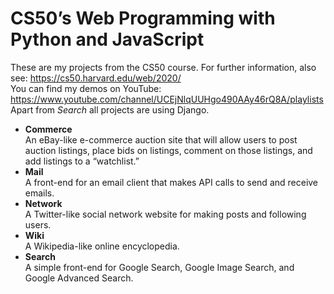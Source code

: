 # CS50’s Web Programming with Python and JavaScript
These are my projects from the CS50 course. For further information, also see: https://cs50.harvard.edu/web/2020/  
You can find my demos on YouTube: https://www.youtube.com/channel/UCEjNlqUUHgo490AAy46rQ8A/playlists  
Apart from *Search* all projects are using Django.
- **Commerce**  
An eBay-like e-commerce auction site that will allow users to post auction listings, place bids on listings, comment on those listings, and add listings to a “watchlist.”
- **Mail**  
A front-end for an email client that makes API calls to send and receive emails.
- **Network**  
A Twitter-like social network website for making posts and following users.
- **Wiki**  
A Wikipedia-like online encyclopedia.
- **Search**  
A simple front-end for Google Search, Google Image Search, and Google Advanced Search.
